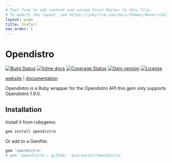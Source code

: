 ```yaml
---
# Feel free to add content and custom Front Matter to this file.
# To modify the layout, see https://jekyllrb.com/docs/themes/#overriding-theme-defaults
layout: page
title: Install
nav_order: 1
---
```


# Opendistro

[![Build Status](https://img.shields.io/github/workflow/status/psyreactor/opendistro/CI/master)](https://github.com/psyreactor/opendistro/actions?query=workflow%3ARuby)
[![Inline docs](https://inch-ci.org/github/psyreactor/opendistro.svg)](https://inch-ci.org/github/psyreactor/opendistro)
[![Coverage Status](https://coveralls.io/repos/github/psyreactor/opendistro/badge.svg)](https://coveralls.io/github/psyreactor/opendistro)
[![Gem version](https://img.shields.io/gem/v/opendistro.svg)](https://rubygems.org/gems/opendistro)
[![License](https://img.shields.io/badge/license-BSD-red.svg)](https://github.com/psyreactor/opendistro/blob/master/LICENSE.txt)

[website](https://psyreactor.github.io/opendistro) |
[documentation](https://www.rubydoc.info/gems/opendistro/frames)

Opendistro is a Ruby wrapper for the Opendistro API this gem only supports Opendistro 1.9.0.

## Installation

Install it from rubygems:

```sh
gem install opendistro
```

Or add to a Gemfile:

```ruby
gem 'opendistro'
# gem 'opendistro', github: 'psyreactor/opendistro'
```